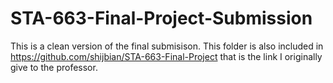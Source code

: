 # STA-663-Final-Project-Submission

This is a clean version of the final submisison. This folder is also included in <https://github.com/shijbian/STA-663-Final-Project> that is the link I originally give to the professor.
